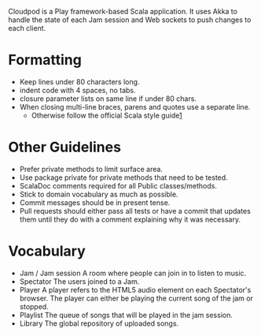 Cloudpod is a Play framework-based Scala application.  It uses Akka to handle
the state of each Jam session and Web sockets to push changes to each client.

Formatting
==========

  * Keep lines under 80 characters long.
  * indent code with 4 spaces, no tabs.
  * closure parameter lists on same line if under 80 chars.
  * When closing multi-line braces, parens and quotes use a separate line.
    * Otherwise follow the official Scala style guide[1]
  
Other Guidelines
================

  * Prefer private methods to limit surface area.
  * Use package private for private methods that need to be tested.
  * ScalaDoc comments required for all Public classes/methods.
  * Stick to domain vocabulary as much as possible.
  * Commit messages should be in present tense.
  * Pull requests should either pass all tests or have a commit that updates
    them until they do with a comment explaining why it was necessary.

Vocabulary
==========

  * Jam / Jam session
    A room where people can join in to listen to music.
  * Spectator
    The users joined to a Jam.
  * Player
    A player refers to the HTML5 audio element on each Spectator's browser. The 
    player can either be playing the current song of the jam or stopped.
  * Playlist
    The queue of songs that will be played in the jam session.
  * Library
    The global repository of uploaded songs.
  
[1]: http://docs.scala-lang.org/style/
